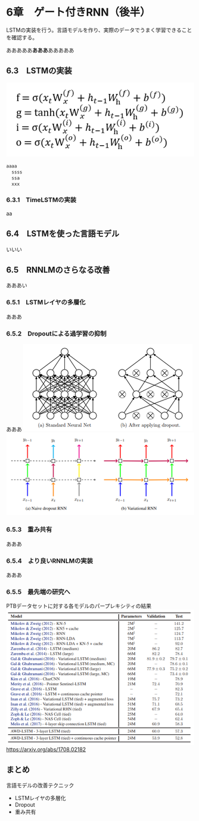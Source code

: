 6章　ゲート付きRNN（後半）
====

LSTMの実装を行う。言語モデルを作り、実際のデータでうまく学習できることを確認する。

あああああ**あああ**あああああ

## 6.3　LSTMの実装

![](https://github.com/831ma4ma4/deeplearning/blob/master/6-3-01.PNG)

    aaaa 
      ssss
      ssa
      xxx
  

### 6.3.1　TimeLSTMの実装
aa

## 6.4　LSTMを使った言語モデル
いいい

## 6.5　RNNLMのさらなる改善
あああい

### 6.5.1　LSTMレイヤの多層化
あああ

### 6.5.2　Dropoutによる過学習の抑制
あああ
![](https://github.com/831ma4ma4/deeplearning/blob/master/6-5-2-01.PNG)  
![](https://github.com/831ma4ma4/deeplearning/blob/master/6-5-2-02.PNG)  

### 6.5.3　重み共有
あああ

### 6.5.4　より良いRNNLMの実装
あああ

### 6.5.5　最先端の研究へ

PTBデータセットに対する各モデルのパープレキシティの結果
![](https://github.com/831ma4ma4/deeplearning/blob/master/6-5-5-01.PNG)  
https://arxiv.org/abs/1708.02182


## まとめ

言語モデルの改善テクニック
- LSTMレイヤの多層化
- Dropout
- 重み共有

